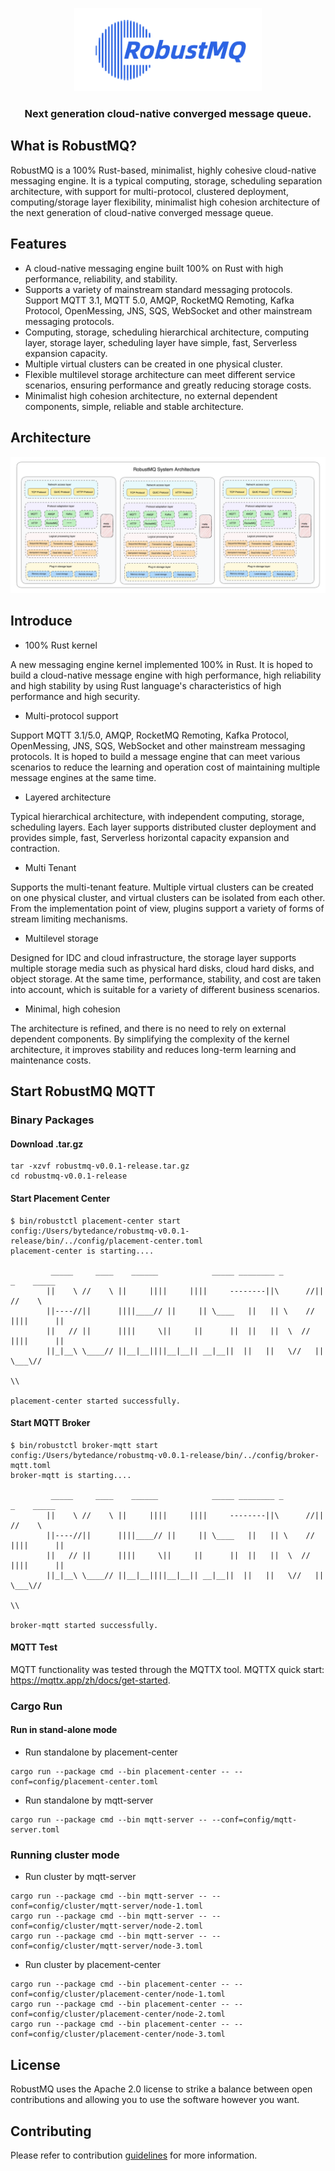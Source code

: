 <p  align="center">
  <picture>
    <img alt="RobustMQ Logo" src="docs/RobustMQ-logo-formal.png" width="300">
  </picture>
</p>
 <h3 align="center">
    Next generation cloud-native converged message queue.
</h3>

## What is RobustMQ?
RobustMQ is a 100% Rust-based, minimalist, highly cohesive cloud-native messaging engine. It is a typical computing, storage, scheduling separation architecture, with support for multi-protocol, clustered deployment, computing/storage layer flexibility, minimalist high cohesion architecture of the next generation of cloud-native converged message queue.

## Features
- A cloud-native messaging engine built 100% on Rust with high performance, reliability, and stability.
- Supports a variety of mainstream standard messaging protocols. Support MQTT 3.1, MQTT 5.0, AMQP, RocketMQ Remoting, Kafka Protocol, OpenMessing, JNS, SQS, WebSocket and other mainstream messaging protocols.
- Computing, storage, scheduling hierarchical architecture, computing layer, storage layer, scheduling layer have simple, fast, Serverless expansion capacity.
- Multiple virtual clusters can be created in one physical cluster.
- Flexible multilevel storage architecture can meet different service scenarios, ensuring performance and greatly reducing storage costs.
- Minimalist high cohesion architecture, no external dependent components, simple, reliable and stable architecture.

## Architecture
![Architecture Image](docs/robustmq-architecture.png)


## Introduce
- 100% Rust kernel
  
A new messaging engine kernel implemented 100% in Rust. It is hoped to build a cloud-native message engine with high performance, high reliability and high stability by using Rust language's characteristics of high performance and high security.

- Multi-protocol support
  
Support MQTT 3.1/5.0, AMQP, RocketMQ Remoting, Kafka Protocol, OpenMessing, JNS, SQS, WebSocket and other mainstream messaging protocols. It is hoped to build a message engine that can meet various scenarios to reduce the learning and operation cost of maintaining multiple message engines at the same time.

- Layered architecture
  
Typical hierarchical architecture, with independent computing, storage, scheduling layers. Each layer supports distributed cluster deployment and provides simple, fast, Serverless horizontal capacity expansion and contraction.

- Multi Tenant
  
Supports the multi-tenant feature. Multiple virtual clusters can be created on one physical cluster, and virtual clusters can be isolated from each other. From the implementation point of view, plugins support a variety of forms of stream limiting mechanisms.

- Multilevel storage
  
Designed for IDC and cloud infrastructure, the storage layer supports multiple storage media such as physical hard disks, cloud hard disks, and object storage. At the same time, performance, stability, and cost are taken into account, which is suitable for a variety of different business scenarios.

- Minimal, high cohesion
  
The architecture is refined, and there is no need to rely on external dependent components. By simplifying the complexity of the kernel architecture, it improves stability and reduces long-term learning and maintenance costs.

## Start RobustMQ MQTT
### Binary Packages
#### Download .tar.gz
```
tar -xzvf robustmq-v0.0.1-release.tar.gz
cd robustmq-v0.0.1-release
```

#### Start Placement Center
```
$ bin/robustctl placement-center start
config:/Users/bytedance/robustmq-v0.0.1-release/bin/../config/placement-center.toml
placement-center is starting....

         _____     ____    ______            _____ ________ _         _    _____
        ||    \ //    \ ||     ||||     ||||     --------||\      //|| //    \
        ||----//||      ||||____// ||     || \____   ||   || \    // ||||      ||
        ||   // ||      ||||     \||     ||      ||  ||   ||  \  //  ||||      ||
        ||_|__\ \____// ||__|__||||__|__|| __|__||  ||   ||   \//   || \___\//
                                                                               \\

placement-center started successfully.
```

#### Start MQTT Broker
```
$ bin/robustctl broker-mqtt start
config:/Users/bytedance/robustmq-v0.0.1-release/bin/../config/broker-mqtt.toml
broker-mqtt is starting....

         _____     ____    ______            _____ ________ _         _    _____
        ||    \ //    \ ||     ||||     ||||     --------||\      //|| //    \
        ||----//||      ||||____// ||     || \____   ||   || \    // ||||      ||
        ||   // ||      ||||     \||     ||      ||  ||   ||  \  //  ||||      ||
        ||_|__\ \____// ||__|__||||__|__|| __|__||  ||   ||   \//   || \___\//
                                                                               \\

broker-mqtt started successfully.
```

#### MQTT Test
MQTT functionality was tested through the MQTTX tool. MQTTX quick start: https://mqttx.app/zh/docs/get-started.

### Cargo Run

#### Run in stand-alone mode
- Run standalone by placement-center
```
cargo run --package cmd --bin placement-center -- --conf=config/placement-center.toml
```

- Run standalone by mqtt-server
```
cargo run --package cmd --bin mqtt-server -- --conf=config/mqtt-server.toml
```

### Running cluster mode

- Run cluster by mqtt-server
```
cargo run --package cmd --bin mqtt-server -- --conf=config/cluster/mqtt-server/node-1.toml
cargo run --package cmd --bin mqtt-server -- --conf=config/cluster/mqtt-server/node-2.toml
cargo run --package cmd --bin mqtt-server -- --conf=config/cluster/mqtt-server/node-3.toml
```

- Run cluster by placement-center
```
cargo run --package cmd --bin placement-center -- --conf=config/cluster/placement-center/node-1.toml
cargo run --package cmd --bin placement-center -- --conf=config/cluster/placement-center/node-2.toml
cargo run --package cmd --bin placement-center -- --conf=config/cluster/placement-center/node-3.toml
```

## License
RobustMQ uses the Apache 2.0 license to strike a balance between open contributions and allowing you to use the software however you want.

## Contributing
Please refer to contribution [guidelines](https://github.com/robustmq/robustmq) for more information.

